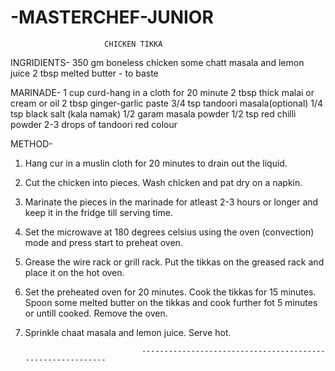 # -MASTERCHEF-JUNIOR

                         CHICKEN TIKKA

  INGRIDIENTS-
  350 gm boneless chicken
  some chatt masala and lemon juice 
  2 tbsp melted butter - to baste

  MARINADE-
  1 cup curd-hang in a cloth for 20 minute 
  2 tbsp thick malai or cream or oil
  2 tbsp ginger-garlic paste
  3/4 tsp tandoori masala(optional)
  1/4 tsp black salt (kala namak)
  1/2  garam masala powder
  1/2 tsp red chilli powder
  2-3 drops of tandoori red colour

  METHOD-
  1. Hang cur in a muslin cloth for 20 minutes to drain out the 
     liquid.
  2. Cut the chicken into pieces. Wash chicken and pat dry on a 
     napkin.
  3. Marinate the pieces in the marinade for atleast 2-3 hours or 
     longer and keep it in the fridge till serving time.
  4. Set the microwave at 180 degrees celsius using the
     oven (convection) mode and press start to preheat oven.
  5. Grease the wire rack or grill rack. Put the 
     tikkas on the greased rack and place it on the hot oven.
  6. Set the preheated oven for 20 minutes. Cook 
     the tikkas for 15 minutes. Spoon some melted butter on the tikkas and cook further fot 5 minutes or untill cooked. Remove the oven.
  7. Sprinkle chaat masala and lemon juice. 
     Serve hot.
     
                                   -----------------------------------------------------------                         
                  
